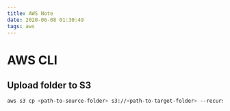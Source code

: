 ```yaml
---
title: AWS Note
date: 2020-06-08 01:30:49
tags: aws
---
```


# AWS CLI

## Upload folder to S3

``` bash
aws s3 cp <path-to-source-folder> s3://<path-to-target-folder> --recursive --exclude ".DS_Store"
```
